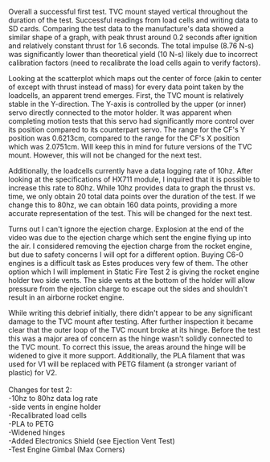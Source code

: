 Overall a successful first test. TVC mount stayed vertical throughout the duration of the test. Successful readings from load cells and writing data to SD cards. Comparing the test data to the manufacture's data showed a similar shape of a graph, with peak thrust around 0.2 seconds after ignition and relatively constant thrust for 1.6 seconds. The total impulse (8.76 N-s) was significantly lower than theoretical yield (10 N-s) likely due to incorrect calibration factors (need to recalibrate the load cells again to verify factors).

Looking at the scatterplot which maps out the center of force (akin to center of except with thrust instead of mass) for every data point taken by the loadcells, an apparent trend emerges. First, the TVC mount is relatively stable in the Y-direction. The Y-axis is controlled by the upper (or inner) servo directly connected to the motor holder. It was apparent when completing motion tests that this servo had significantly more control over its position compared to its counterpart servo. The range for the CF's Y position was 0.6213cm, compared to the range for the CF's X position which was 2.0751cm. Will keep this in mind for future versions of the TVC mount. However, this will not be changed for the next test.  

Additionally, the loadcells currently have a data logging rate of 10hz. After looking at the specifications of HX711 module, I inquired that it is possible to increase this rate to 80hz. While 10hz provides data to graph the thrust vs. time, we only obtain 20 total data points over the duration of the test. If we change this to 80hz, we can obtain 160 data points, providing a more accurate representation of the test. This will be changed for the next test. 

Turns out I can't ignore the ejection charge. Explosion at the end of the video was due to the ejection charge which sent the engine flying up into the air. I considered removing the ejection charge from the rocket engine, but due to safety concerns I will opt for a different option. Buying C6-0 engines is a difficult task as Estes produces very few of them. The other option which I will implement in Static Fire Test 2 is giving the rocket engine holder two side vents. The side vents at the bottom of the holder will allow pressure from the ejection charge to escape out the sides and shouldn't result in an airborne rocket engine. 

While writing this debrief initially, there didn't appear to be any significant damage to the TVC mount after testing. After further inspection it became clear that the outer loop of the TVC mount broke at its hinge. Before the test this was a major area of concern as the hinge wasn't solidly connected to the TVC mount. To correct this issue, the areas around the hinge will be widened to give it more support. Additionally, the PLA filament that was used for V1 will be replaced with PETG filament (a stronger variant of plastic) for V2.
<br>
<br>
Changes for test 2:<br>
-10hz to 80hz data log rate <br>
-side vents in engine holder<br>
-Recalibrated load cells<br>
-PLA to PETG<br>
-Widened hinges<br>
-Added Electronics Shield (see Ejection Vent Test)<br>
-Test Engine Gimbal (Max Corners)<br>
